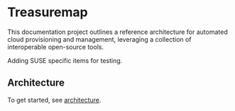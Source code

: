 # Treasuremap

This documentation project outlines a reference architecture for automated
cloud provisioning and management, leveraging a collection of interoperable
open-source tools.

Adding SUSE specific items for testing.


## Architecture
To get started, see [architecture](https://airship-treasuremap.readthedocs.io/en/latest/index.html).
